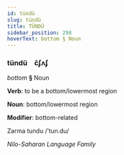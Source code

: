 ```yaml
---
id: tündü
slug: tündü
title: TÜNDÜ
sidebar_position: 298
hoverText: bottom § Noun
---
```


### tündü&emsp;<span kind="abugida">c̃ʄʌʄ</span>

*bottom* **§** Noun

**Verb**: to be a bottom/lowermost region

**Noun**: bottom/lowermost region

**Modifier**: bottom-related

Zarma tundu /'tun.du/

*Nilo-Saharan Language Family*
